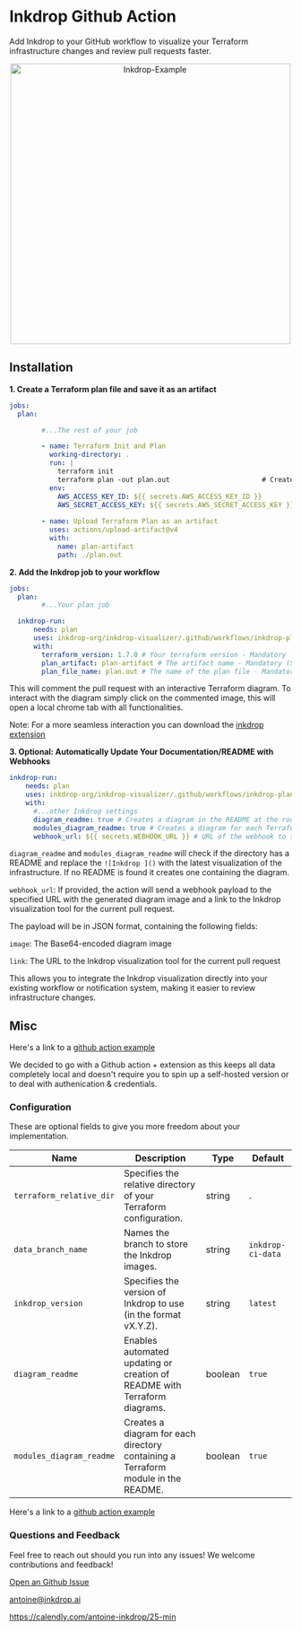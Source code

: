 # Inkdrop Github Action
Add Inkdrop to your GitHub workflow to visualize your Terraform infrastructure changes and review pull requests faster.
<p align="center">
  <picture width="100px" align="center">
      <img alt="Inkdrop-Example" src="https://github.com/inkdrop-org/inkdrop-ci-chrome-extension/assets/86591160/ebcd7d11-3827-43cc-9e42-2307877a2023" width="500px" align="center">
  </picture>
</p>



## Installation
**1. Create a Terraform plan file and save it as an artifact**
```yaml
jobs:
  plan:

        #...The rest of your job

        - name: Terraform Init and Plan
          working-directory: .
          run: |
            terraform init
            terraform plan -out plan.out                       # Create and save a plan file
          env:
            AWS_ACCESS_KEY_ID: ${{ secrets.AWS_ACCESS_KEY_ID }}
            AWS_SECRET_ACCESS_KEY: ${{ secrets.AWS_SECRET_ACCESS_KEY }}
        
        - name: Upload Terraform Plan as an artifact
          uses: actions/upload-artifact@v4
          with:
            name: plan-artifact
            path: ./plan.out
```
**2. Add the Inkdrop job to your workflow**
```yaml
jobs:
  plan:
        #...Your plan job

  inkdrop-run:
      needs: plan
      uses: inkdrop-org/inkdrop-visualizer/.github/workflows/inkdrop-plan.yml@main
      with:
        terraform_version: 1.7.0 # Your terraform version - Mandatory
        plan_artifact: plan-artifact # The artifact name - Mandatory (Set in previous job)
        plan_file_name: plan.out # The name of the plan file - Mandatory (Set in previous job)

   ```
This will comment the pull request with an interactive Terraform diagram. To interact with the diagram simply click on the commented image, this will open a local chrome tab with all functionalities.

Note: For a more seamless interaction you can download the [inkdrop extension](https://chromewebstore.google.com/detail/visualize-your-terraform/pddpcicnnongifmhilbamagnhiiibkki) 

**3. Optional: Automatically Update Your Documentation/README with Webhooks**

```yaml
inkdrop-run:
    needs: plan
    uses: inkdrop-org/inkdrop-visualizer/.github/workflows/inkdrop-plan.yml@main
    with:
      #...other Inkdrop settings
      diagram_readme: true # Creates a diagram in the README at the root
      modules_diagram_readme: true # Creates a diagram for each Terraform module directory
      webhook_url: ${{ secrets.WEBHOOK_URL }} # URL of the webhook to send the diagram and link
```

`diagram_readme` and `modules_diagram_readme` will check if the directory has a README and replace the `![Inkdrop ]()` with the latest visualization of the infrastructure. If no README is found it creates one containing the diagram.

`webhook_url`: If provided, the action will send a webhook payload to the specified URL with the generated diagram image and a link to the Inkdrop visualization tool for the current pull request. 

The payload will be in JSON format, containing the following fields:

`image`: The Base64-encoded diagram image

`link`: The URL to the Inkdrop visualization tool for the current pull request

This allows you to integrate the Inkdrop visualization directly into your existing workflow or notification system, making it easier to review infrastructure changes.

## Misc

Here's a link to a [github action example](/github-action-integration/example-plan-and-run-inkdrop.yml)

We decided to go with a Github action + extension as this keeps all data completely local and doesn't require you to spin up a self-hosted version or to deal with authenication & credentials.



### Configuration

These are optional fields to give you more freedom about your implementation.

| Name                   | Description                                                    | Type   | Default             |
|------------------------|----------------------------------------------------------------|--------|---------------------|
| `terraform_relative_dir `   |  Specifies the relative directory of your Terraform configuration. |string|.|
| `data_branch_name`        | Names the branch to store the Inkdrop images.                  | string | `inkdrop-ci-data` |
| `inkdrop_version`      | Specifies the version of Inkdrop to use (in the format vX.Y.Z).| string | `latest`            |
| `diagram_readme`      | Enables automated updating or creation of README with Terraform diagrams.| boolean | `true` |
| `modules_diagram_readme` | Creates a diagram for each directory containing a Terraform module in the README.| boolean | `true`  |

Here's a link to a [github action example](/github-action-integration/example-plan-and-run-inkdrop.yml)

### Questions and Feedback
Feel free to reach out should you run into any issues! We welcome contributions and feedback!

[Open an Github Issue](https://github.com/inkdrop-org/inkdrop-visualizer/issues/new)

antoine@inkdrop.ai

https://calendly.com/antoine-inkdrop/25-min
